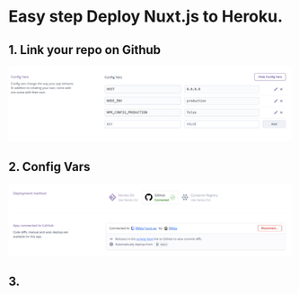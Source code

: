 # Easy step Deploy Nuxt.js to Heroku.

## 1. Link your repo on Github

![](config_vars.png)

## 2. Config Vars

![](link_github.png)

## 3.
